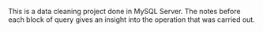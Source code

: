 This is a data cleaning project done in MySQL Server. The notes before each block of query gives an insight into the operation that was carried out.
